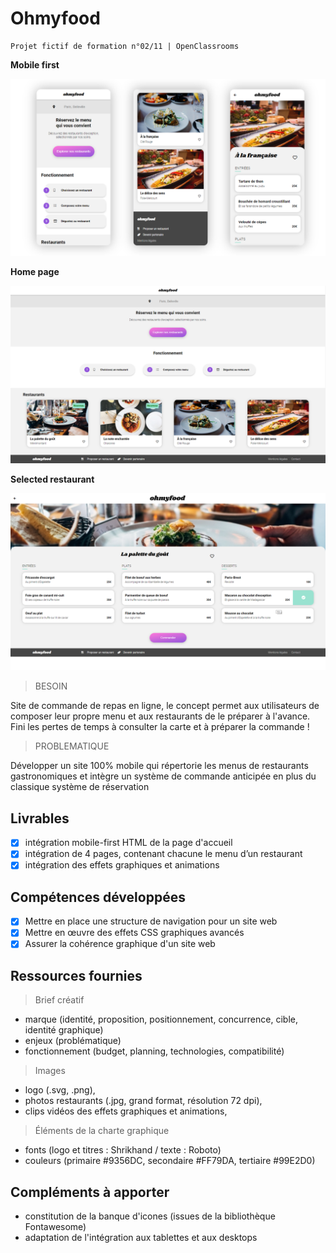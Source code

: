 # Ohmyfood

    Projet fictif de formation n°02/11 | OpenClassrooms

**Mobile first**

![Mobile first](./Ohmyfood_0.png)

**Home page**

![Home page](./Ohmyfood_1.PNG)

**Selected restaurant**

![Selected restaurant](./Ohmyfood_2.PNG)

> BESOIN

Site de commande de repas en ligne, le concept permet aux utilisateurs de composer leur propre menu et aux restaurants de le préparer à l'avance.
Fini les pertes de temps à consulter la carte et à préparer la commande !

> PROBLEMATIQUE

Développer un site 100% mobile qui répertorie les menus de restaurants gastronomiques et intègre un système de commande anticipée en plus du classique système de réservation

## Livrables

- [x] intégration mobile-first HTML de la page d'accueil
- [x] intégration de 4 pages, contenant chacune le menu d’un restaurant
- [x] intégration des effets graphiques et animations

## Compétences développées

- [x] Mettre en place une structure de navigation pour un site web
- [x] Mettre en œuvre des effets CSS graphiques avancés
- [x] Assurer la cohérence graphique d'un site web

## Ressources fournies

> Brief créatif

- marque (identité, proposition, positionnement, concurrence, cible, identité graphique)
- enjeux (problématique)
- fonctionnement (budget, planning, technologies, compatibilité)

> Images

- logo (.svg, .png),
- photos restaurants (.jpg, grand format, résolution 72 dpi),
- clips vidéos des effets graphiques et animations,

> Éléments de la charte graphique

- fonts (logo et titres : Shrikhand / texte : Roboto)
- couleurs (primaire #9356DC, secondaire #FF79DA, tertiaire #99E2D0)

## Compléments à apporter

- constitution de la banque d'icones (issues de la bibliothèque Fontawesome)
- adaptation de l'intégration aux tablettes et aux desktops
